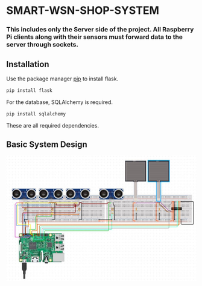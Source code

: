 # SMART-WSN-SHOP-SYSTEM

### This includes only the Server side of the project. All Raspberry Pi clients along with their sensors must forward data to the server through sockets.

## Installation

Use the package manager [pip](https://pip.pypa.io/en/stable/) to install flask.

```bash
pip install flask
```
For the database, SQLAlchemy is required.

```bash
pip install sqlalchemy
```

These are all required dependencies.

## Basic System Design

<!-- print an image from github repo -->
![Alt text](https://github.com/JeffrinHarris/SMART-WSN-SHOP-SYSTEM/blob/master/images/img1.JPG)

